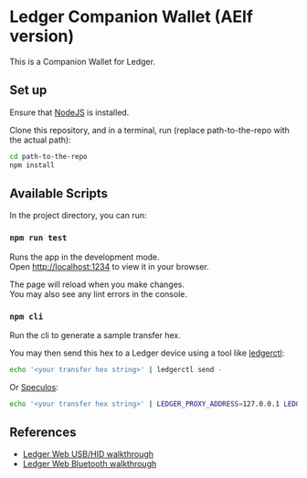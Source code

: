 # Ledger Companion Wallet (AElf version)

This is a Companion Wallet for Ledger.

## Set up

Ensure that [NodeJS](https://nodejs.org/en) is installed.

Clone this repository, and in a terminal, run (replace path-to-the-repo with the actual path):

```bash
cd path-to-the-repo
npm install
```

## Available Scripts

In the project directory, you can run:

### `npm run test`

Runs the app in the development mode.\
Open [http://localhost:1234](http://localhost:1234) to view it in your browser.

The page will reload when you make changes.\
You may also see any lint errors in the console.

### `npm cli`

Run the cli to generate a sample transfer hex.

You may then send this hex to a Ledger device using a tool like [ledgerctl](https://github.com/LedgerHQ/ledgerctl):

```bash
echo '<your transfer hex string>' | ledgerctl send -
```

Or [Speculos](https://speculos.ledger.com/user/clients.html):

```bash
echo '<your transfer hex string>' | LEDGER_PROXY_ADDRESS=127.0.0.1 LEDGER_PROXY_PORT=9999 ledgerctl send -
```

## References

- [Ledger Web USB/HID walkthrough](https://developers.ledger.com/docs/transport/web-hid-usb/)
- [Ledger Web Bluetooth walkthrough](https://developers.ledger.com/docs/transport/web-bluetooth/)
